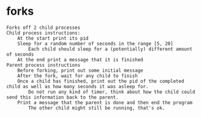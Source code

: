 # forks

    Forks off 2 child processes
    Child process instructions:
        At the start print its pid
        Sleep for a random number of seconds in the range [5, 20]
            Each child should sleep for a (potentially) different amount of seconds
        At the end print a message that it is finished
    Parent process instructions
        Before forking, print out some initial message
        After the fork, wait for any child to finish
        Once a child has finished, print out the pid of the completed child as well as how many seconds it was asleep for.
            Do not run any kind of timer, think about how the child could send this information back to the parent.
        Print a message that the parent is done and then end the program
            The other child might still be running, that's ok.